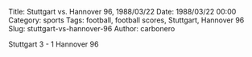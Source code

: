 Title: Stuttgart vs. Hannover 96, 1988/03/22
Date: 1988/03/22 00:00
Category: sports
Tags: football, football scores, Stuttgart, Hannover 96
Slug: stuttgart-vs-hannover-96
Author: carbonero


Stuttgart 3 - 1 Hannover 96
